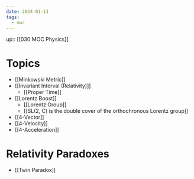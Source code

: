 ```yaml
---
date: 2024-01-11
tags:
  - moc
---
```

up:: [[030 MOC Physics]]
# Topics
- [[Minkowski Metric]]
- [[Invariant Interval (Relativity)]]
	- [[Proper Time]]
- [[Lorentz Boost]]
	- [[Lorentz Group]]
	- [[SL(2, C) is the double cover of the orthochronous Lorentz group]]
- [[4-Vector]]
- [[4-Velocity]]
- [[4-Acceleration]]
# Relativity Paradoxes
- [[Twin Paradox]]